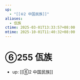```yaml
---
up:
  - "[[⑥2 中国民族]]"
aliases:
  - 佤族
ctime: 2025-03-01T13:33:57+08:00
mtime: 2025-10-01T11:40:32+08:00
---
```


# ⑥255 佤族

- up: [[⑥2 中国民族]]
